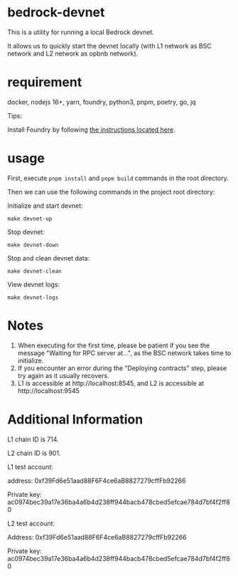 # bedrock-devnet

This is a utility for running a local Bedrock devnet.

It allows us to quickly start the devnet locally (with L1 network as BSC network and L2 network as opbnb network).

# requirement

docker, nodejs 16+, yarn, foundry, python3, pnpm, poetry, go, jq

Tips:

Install Foundry by following [the instructions located here](https://getfoundry.sh/).

# usage
First, execute `pnpm install` and `pnpm build` commands in the root directory.

Then we can use the following commands in the project root directory:

Initialize and start devnet:

```
make devnet-up

```

Stop devnet:

```
make devnet-down

```

Stop and clean devnet data:

```
make devnet-clean

```

View devnet logs:

```
make devnet-logs

```

# Notes
1. When executing for the first time, please be patient if you see the message "Waiting for RPC server at...", as the BSC network takes time to initialize.
2. If you encounter an error during the "Deploying contracts" step, please try again as it usually recovers.
3. L1 is accessible at http://localhost:8545, and L2 is accessible at http://localhost:9545

# Additional Information
L1 chain ID is 714.

L2 chain ID is 901.

L1 test account:

address: 0xf39Fd6e51aad88F6F4ce6aB8827279cffFb92266

Private key: ac0974bec39a17e36ba4a6b4d238ff944bacb478cbed5efcae784d7bf4f2ff80

L2 test account:

Address: 0xf39Fd6e51aad88F6F4ce6aB8827279cffFb92266

Private key: ac0974bec39a17e36ba4a6b4d238ff944bacb478cbed5efcae784d7bf4f2ff80

